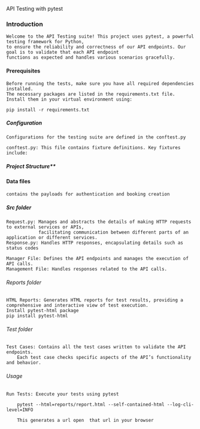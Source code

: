 API Testing with pytest

### Introduction

    Welcome to the API Testing suite! This project uses pytest, a powerful testing framework for Python, 
    to ensure the reliability and correctness of our API endpoints. Our goal is to validate that each API endpoint
    functions as expected and handles various scenarios gracefully.

#### Prerequisites

    Before running the tests, make sure you have all required dependencies installed. 
    The necessary packages are listed in the requirements.txt file. 
    Install them in your virtual environment using:

    pip install -r requirements.txt


##### Configuration 

    Configurations for the testing suite are defined in the conftest.py

    conftest.py: This file contains fixture definitions. Key fixtures include:
    

##### Project Structure**

#### Data files

    contains the payloads for authentication and booking creation 

##### Src folder

    Request.py: Manages and abstracts the details of making HTTP requests to external services or APIs, 
                facilitating communication between different parts of an application or different services.
    Response.py: Handles HTTP responses, encapsulating details such as status codes

    Manager File: Defines the API endpoints and manages the execution of API calls.
    Management File: Handles responses related to the API calls.

###### Reports folder

    HTML Reports: Generates HTML reports for test results, providing a comprehensive and interactive view of test execution.
    Install pytest-html package 
    pip install pytest-html

###### Test folder

    Test Cases: Contains all the test cases written to validate the API endpoints. 
        Each test case checks specific aspects of the API’s functionality and behavior.


###### Usage

    Run Tests: Execute your tests using pytest 

        pytest --html=reports/report.html --self-contained-html --log-cli-level=INFO

        This generates a url open  that url in your browser 
    
